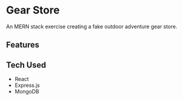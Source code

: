 # Gear Store

An MERN stack exercise creating a fake outdoor adventure gear store.  

## Features


## Tech Used

- React
- Express.js
- MongoDB


